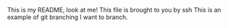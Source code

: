 This is my README, look at me! This file is  brought to you by ssh
This is an example of git branching
I want to branch.
